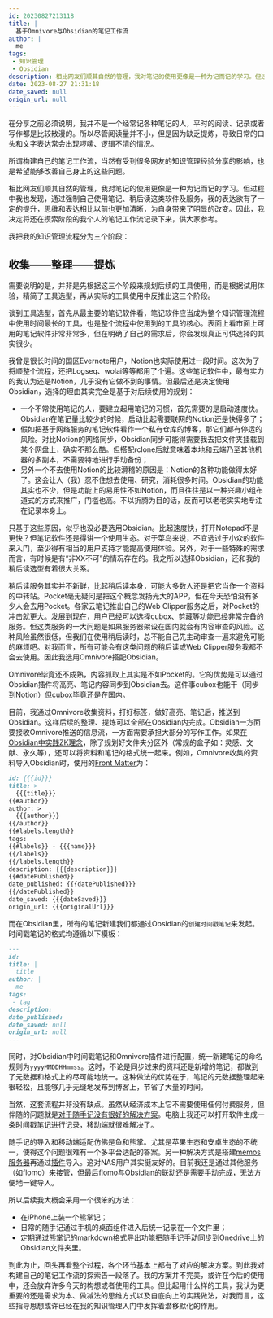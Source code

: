 ```yaml
---
id: 20230827213118
title: |
  基于Omnivore与Obsidian的笔记工作流
author: |
  me
tags:
 - 知识管理
 - Obsidian
description: 相比网友们顺其自然的管理，我对笔记的使用更像是一种为记而记的学习。但过程中我也发现，通过强制自己使用笔记、稍后读这类软件及服务，我的表达欲有了一定的提升，思维和表达相比以前也更加清晰，为自身带来了明显的改变。因此，我决定将还在摸索阶段的我个人的笔记工作流记录下来，供大家参考。
date: 2023-08-27 21:31:18
date_saved: null
origin_url: null
---
```


在分享之前必须说明，我并不是一个经常记各种笔记的人，平时的阅读、记录或者写作都是比较散漫的。所以尽管阅读量并不小，但是因为缺乏提炼，导致日常的口头和文字表达常会出现啰嗦、逻辑不清的情况。

所谓构建自己的笔记工作流，当然有受到很多网友的知识管理经验分享的影响，也是希望能够改善自己身上的这些问题。

相比网友们顺其自然的管理，我对笔记的使用更像是一种为记而记的学习。但过程中我也发现，通过强制自己使用笔记、稍后读这类软件及服务，我的表达欲有了一定的提升，思维和表达相比以前也更加清晰，为自身带来了明显的改变。因此，我决定将还在摸索阶段的我个人的笔记工作流记录下来，供大家参考。

<!-- more -->

我把我的知识管理流程分为三个阶段：

## 收集——整理——提炼

需要说明的是，并非是先根据这三个阶段来规划后续的工具使用，而是根据试用体验，精简了工具选型，再从实际的工具使用中反推出这三个阶段。

谈到工具选型，首先从最主要的笔记软件看，笔记软件应当成为整个知识管理流程中使用时间最长的工具，也是整个流程中使用到的工具的核心。表面上看市面上可用的笔记软件非常非常多，但在明确了自己的需求后，你会发现真正可供选择的其实很少。

我曾是很长时间的国区Evernote用户，Notion也实际使用过一段时间。这次为了捋顺整个流程，还把Logseq、wolai等等都用了个遍。这些笔记软件中，最有实力的我认为还是Notion，几乎没有它做不到的事情。但最后还是决定使用Obsidian，选择的理由其实完全是基于对后续使用的规划：

- 一个不常使用笔记的人，要建立起用笔记的习惯，首先需要的是启动速度快。Obsidian在笔记量比较少的时候，启动比起需要联网的Notion还是快得多了；
- 假如把基于网络服务的笔记软件看作一个私有仓库的博客，那它们都有停运的风险。对比Notion的网络同步，Obsidian同步可能得需要我去把文件夹挂载到某个网盘上，确实不那么酷。但搭配rclone后就意味着本地和云端乃至其他机器的多副本，不需要特地进行手动备份；
- 另外一个不去使用Notion的比较滑稽的原因是：Notion的各种功能做得太好了。这会让人（我）忍不住想去使用、研究，消耗很多时间。Obsidian的功能其实也不少，但是功能上的易用性不如Notion，而且往往是以一种兴趣小组布道式的方式来推广，门槛也高。不以折腾为目的话，反而可以老老实实地专注在记录本身上。

只基于这些原因，似乎也没必要选用Obsidian。比起速度快，打开Notepad不是更快？但笔记软件还是得讲一个使用生态。对于菜鸟来说，不宜选过于小众的软件来入门，至少得有相当的用户支持才能提高使用体验。另外，对于一些特殊的需求而言，有时候是有“非XX不可”的情况存在的。我之所以选择Obsidian，还和我的稍后读选型有着很大关系。

稍后读服务其实并不新鲜，比起稍后读本身，可能大多数人还是把它当作一个资料的中转站。Pocket毫无疑问是把这个概念发扬光大的APP，但在今天恐怕没有多少人会去用Pocket。各家云笔记推出自己的Web Clipper服务之后，对Pocket的冲击就更大。发展到现在，用户已经可以选择cubox、剪藏等功能已经非常完备的服务。但这类服务的一大问题是如果服务器架设在国内就会有内容审查的风险。这种风险虽然很低，但我们在使用稍后读时，总不能自己先主动审查一遍来避免可能的麻烦吧。对我而言，所有可能会有这类问题的稍后读或Web Clipper服务我都不会去使用。因此我选用Omnivore搭配Obsidian。

Omnivore毕竟还不成熟，内容抓取上其实是不如Pocket的。它的优势是可以通过Obsidian插件将高亮、笔记内容同步到Obsidian去。这件事cubox也能干（同步到Notion）但cubox毕竟还是在国内。

目前，我通过Omnivore收集资料，打好标签，做好高亮、笔记后，推送到Obsidian。这样后续的整理、提炼可以全部在Obsidian内完成。Obsidian一方面要接收Omnivore推送的信息流，一方面需要承担大部分的写作工作。如果[在Obsidian中实践ZK理念][1]，除了规划好文件夹分区外（常规的盒子如：灵感、文献、永久等），还可以将资料和笔记的格式统一起来。例如，Omnivore收集的资料导入Obsidian时，使用的[Front Matter][2]为：

```markdown
id: {{{id}}}
title: >
  {{{title}}}
{{#author}}
author: >
  {{{author}}}
{{/author}}
{{#labels.length}}
tags:
{{#labels}} - {{{name}}}
{{/labels}}
{{/labels.length}}
description: {{{description}}}
{{#datePublished}}
date_published: {{{datePublished}}}
{{/datePublished}}
date_saved: {{{dateSaved}}}
origin_url: {{{originalUrl}}}
```

而在Obsidian里，所有的笔记新建我们都通过Obsidian的`创建时间戳笔记`来发起。时间戳笔记的格式均遵循以下模板：

```markdown
---
id: 
title: |
  title
author: |
  me
tags:
 - tag
description: 
date_published: 
date_saved: null
origin_url: null
---
```

同时，对Obsidian中时间戳笔记和Omnivore插件进行配置，统一新建笔记的命名规则为`yyyyMMDDHHmmss`。这时，不论是同步过来的资料还是新增的笔记，都做到了元数据和格式上的尽可能地统一。这种做法的优势在于，笔记的元数据整理起来很轻松，且能够几乎无缝地发布到博客上，节省了大量的时间。

当然，这套流程并非没有缺点。虽然从经济成本上它不需要使用任何付费服务，但伴随的问题就是[对于随手记没有很好的解决方案][3]。电脑上我还可以打开软件生成一条时间戳笔记进行记录，移动端就很难解决了。

随手记的导入和移动端适配仿佛是鱼和熊掌。尤其是苹果生态和安卓生态的不统一，使得这个问题很难有一个多平台适配的答案。另一种解决方式是搭建[memos服务器][4]再通过[插件][5]导入。这对NAS用户其实挺友好的。目前我还是通过其他服务（如flomo）来接管，但最后[flomo与Obsidian的联动][6]还是需要手动完成，无法方便地一键导入。

所以后续我大概会采用一个很笨的方法：

- 在iPhone上装一个熊掌记；
- 日常的随手记通过手机的桌面组件进入后统一记录在一个文件里；
- 定期通过熊掌记的markdown格式导出功能把随手记手动同步到Onedrive上的Obsidian文件夹里。

到此为止，回头再看整个过程，各个环节基本上都有了对应的解决方案。到此我对构建自己的笔记工作流的探索告一段落了。我的方案并不完美，或许在今后的使用中，还会放弃许多今天的构想或者使用的工具。但比起用什么样的工具，我认为更重要的还是需求为本、做减法的思维方式以及自底向上的实践做法，对我而言，这些指导思想或许已经在我的知识管理入门中发挥着潜移默化的作用。

[1]: https://zhuanlan.zhihu.com/p/360599265 "用Obsidian实现Zettelkasten看这一篇就够了（上）"
[2]: https://docs.omnivore.app/integrations/obsidian.html#front-matter "Sync all your reading to Obsidian "
[3]: https://forum-zh.obsidian.md/t/topic/15659 "建议官方内置memos插件，完善随手记碎碎念功能"
[4]: https://github.com/usememos/memos "A privacy-first, lightweight note-taking service. Easily capture and share your great thoughts. "
[5]: https://github.com/catnu/obsidian-memos-fetch "obsidian plugin to pull memos. Contribute to catnu/obsidian-memos-fetch development by creating an account on GitHub."
[6]: https://forum-zh.obsidian.md/t/topic/20120/3 "各司其职：Flomo,Obsidian的联动使用"
